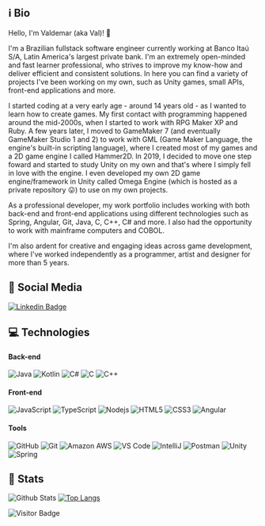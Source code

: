 ## :information_source: Bio
Hello, I'm Valdemar (aka Val)! 👋

I'm a Brazilian fullstack software engineer currently working at Banco Itaú S/A, Latin America's largest private bank. I'm an extremely open-minded and fast learner professional, who strives to improve my know-how and deliver efficient and consistent solutions.
In here you can find a variety of projects I've been working on my own, such as Unity games, small APIs, front-end applications and more.

I started coding at a very early age - around 14 years old - as I wanted to learn how to create games. My first contact with programming happened around the mid-2000s, when I started to work with RPG Maker XP and Ruby. A few years later, I moved to GameMaker 7 (and eventually GameMaker Studio 1 and 2) to work with GML (Game Maker Language, the engine's built-in scripting language), where I created most of my games and a 2D game engine I called Hammer2D.
In 2019, I decided to move one step foward and started to study Unity on my own and that's where I simply fell in love with the engine. I even developed my own 2D game engine/framework in Unity called Omega Engine (which is hosted as a private repository :stuck_out_tongue:) to use on my own projects.

As a professional developer, my work portfolio includes working with both back-end and front-end applications using different technologies such as Spring, Angular, Git, Java, C, C++, C# and more. I also had the opportunity to work with mainframe computers and COBOL.

I'm also ardent for creative and engaging ideas across game development, where I've worked independently as a programmer, artist and designer for more than 5 years.
## :pushpin: Social Media

[![Linkedin Badge](https://img.shields.io/badge/-valdmel-blue?style=flat-square&logo=Linkedin&logoColor=white&link=https://www.linkedin.com/in/valdemar-m-neves-jr-51619a147/)](https://www.linkedin.com/in/valdemar-m-neves-jr-51619a147/)

## :computer: Technologies

#### Back-end
![Java](https://img.shields.io/badge/-Java-E34A86?style=flat-square&logo=java)
![Kotlin]( https://img.shields.io/badge/-Kotlin-black?style=flat-square&logo=kotlin)
![C#](https://img.shields.io/badge/C%23-%23239120?style=flat-square&logo=c-sharp&logoColor=white)
![C](https://img.shields.io/badge/-C-007ACC?style=flat-square&logo=c)
![C++](https://img.shields.io/badge/-C++-007ACC?style=flat-square&logo=c%2B%2B)

#### Front-end
![JavaScript](https://img.shields.io/badge/-JavaScript-%23F7DF1C?style=flat-square&logo=javascript&logoColor=000000&labelColor=%23F7DF1C&color=%23FFCE5A)
![TypeScript](https://img.shields.io/badge/-TypeScript-007ACC?style=flat-square&logo=typescript&logoColor=white)
![Nodejs](https://img.shields.io/badge/-Nodejs-black?style=flat-square&logo=Node.js)
![HTML5](https://img.shields.io/badge/-HTML5-E34F26?style=flat-square&logo=html5&logoColor=white)
![CSS3](https://img.shields.io/badge/-CSS3-1572B6?style=flat-square&logo=css3)
![Angular](https://img.shields.io/badge/-Angular-c14438?style=flat-square&logo=angular)

#### Tools
![GitHub](https://img.shields.io/badge/-GitHub-181717?style=flat-square&logo=github)
![Git](https://img.shields.io/badge/-Git-black?style=flat-square&logo=git)
![Amazon AWS](https://img.shields.io/badge/Amazon%20AWS-232F3E?style=flat-square&logo=amazon-aws)
![VS Code](https://img.shields.io/badge/-VSCode-%23007ACC?style=flat-square&logo=visual-studio-code)
![IntelliJ](https://img.shields.io/badge/-IntelliJ%20IDEA-black?style=flat-square&logo=jetbrains)
![Postman](https://img.shields.io/badge/Postman-black?style=flat-square&logo=postman)
![Unity](https://img.shields.io/badge/Unity-232F3E?style=flat-square&logo=unity)
![Spring](https://img.shields.io/badge/Spring-005571?style=flat-square&logo=spring)

## :pencil: Stats
![Github Stats](https://github-readme-stats.vercel.app/api?username=valdmel&count_private=true&show_icons=true&include_all_commits=true)
[![Top Langs](https://github-readme-stats.vercel.app/api/top-langs/?username=valdmel&layout=compact&theme=merko)](https://github.com/anuraghazra/github-readme-stats)

![Visitor Badge](https://visitor-badge.laobi.icu/badge?page_id=valdmel.valdmel)
